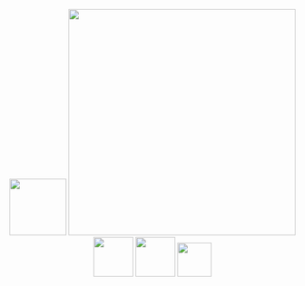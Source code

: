<p align="center">
  <a href="https://www.ibm.com"><img src="https://www.ibm.com/brand/systems/developer/b1db1ae501d522a1a4b49613fe07c9f1/01_8-bar-positive.svg" height="100"></a>
  <a href="https://developer.ibm.com"><img src="https://github.com/mikebrow/mikebrow/blob/main/video.gif" width="400"></a>
  <a href="https://github.com/kubernetes"><img src="https://avatars.githubusercontent.com/u/13629408?s=200&v=4" width="70"></a>
  <a href="https://github.com/containerd"><img src="https://containerd.io/img/logos/icon/black/containerd-icon-black.png" width="70" ></a>
  <a href="https://github.com/opencontainers"><img src="https://github.com/opencontainers/artwork/blob/main/oci/stacked/color/oci-stacked-color.png" width="60"></a>
</p>

